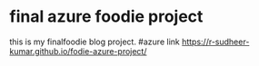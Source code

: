 # final azure foodie project
this is my finalfoodie blog project.
#azure link https://r-sudheer-kumar.github.io/fodie-azure-project/

